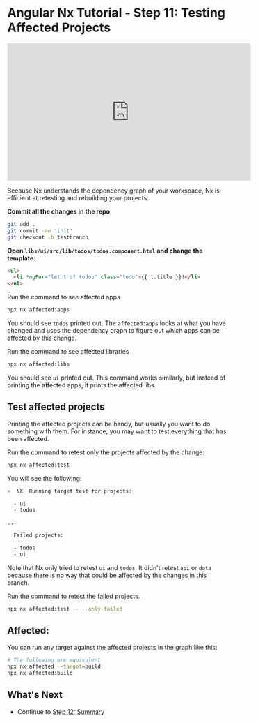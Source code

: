 # Angular Nx Tutorial - Step 11: Testing Affected Projects

<iframe width="560" height="315" src="https://www.youtube.com/embed/5t77CPl-bbM" frameborder="0" allow="accelerometer; autoplay; encrypted-media; gyroscope; picture-in-picture; fullscreen"></iframe>

Because Nx understands the dependency graph of your workspace, Nx is efficient at retesting and rebuilding your projects.

**Commit all the changes in the repo**:

```bash
git add .
git commit -am 'init'
git checkout -b testbranch
```

**Open `libs/ui/src/lib/todos/todos.component.html` and change the template:**

```html
<ul>
  <li *ngFor="let t of todos" class="todo">{{ t.title }}!</li>
</ul>
```

Run the command to see affected apps.

```sh
npx nx affected:apps
```

You should see `todos` printed out. The `affected:apps` looks at what you have changed and uses the dependency graph to figure out which apps can be affected by this change.

Run the command to see affected libraries

```sh
npx nx affected:libs
```

You should see `ui` printed out. This command works similarly, but instead of printing the affected apps, it prints the affected libs.

## Test affected projects

Printing the affected projects can be handy, but usually you want to do something with them. For instance, you may want to test everything that has been affected.

Run the command to retest only the projects affected by the change:

```sh
npx nx affected:test
```

You will see the following:

```bash
>  NX  Running target test for projects:

  - ui
  - todos

...

  Failed projects:

  - todos
  - ui
```

Note that Nx only tried to retest `ui` and `todos`. It didn't retest `api` or `data` because there is no way that could be affected by the changes in this branch.

Run the command to retest the failed projects.

```sh
npx nx affected:test -- --only-failed
```

## Affected:

You can run any target against the affected projects in the graph like this:

```bash
# The following are equivalent
npx nx affected --target=build
npx nx affected:build
```

## What's Next

- Continue to [Step 12: Summary](/latest/angular/tutorial/12-summary)
